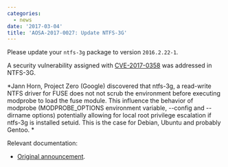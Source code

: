```yaml
---
categories:
  - news
date: '2017-03-04'
title: 'AOSA-2017-0027: Update NTFS-3G'
---
```



Please update your `ntfs-3g` package to version `2016.2.22-1`.

A security vulnerability assigned with  [CVE-2017-0358](https://cve.mitre.org/cgi-bin/cvename.cgi?name=CVE-2017-0358) was addressed in NTFS-3G.

*Jann Horn, Project Zero (Google) discovered that ntfs-3g, a read-write
NTFS driver for FUSE does not not scrub the environment before
executing modprobe to load the fuse module. This influence the behavior
of modprobe (MODPROBE_OPTIONS environment variable, --config and
--dirname options) potentially allowing for local root privilege
escalation if ntfs-3g is installed setuid. This is the case for Debian,
Ubuntu and probably Gentoo.
*

Relevant documentation:

- [Original announcement](http://seclists.org/oss-sec/2017/q1/259).